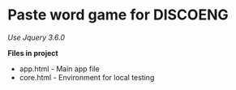 
# Paste word game for **DISCOENG**

*Use Jquery 3.6.0*


**Files in project**
- app.html - Main app file
- core.html - Environment for local testing 